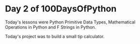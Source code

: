 # Day 2 of 100DaysOfPython

Today's lessons were Python Primitive Data Types, Mathematical Operations in Python and F Strings in Python.

Today's project was to build a small tip calculator.
